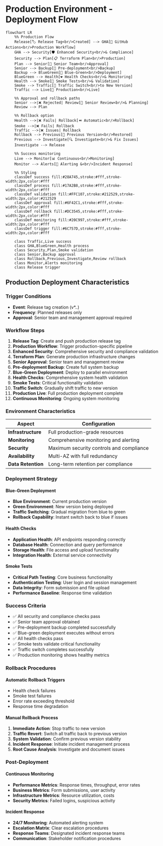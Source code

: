 # Production Environment - Deployment Flow

```mermaid
flowchart LR
    %% Production Flow
    Release[🏷️ Release Tag<br/>Created] --> GHA[🔄 GitHub Actions<br/>Production Workflow]
    GHA --> Security[🛡️ Enhanced Security<br/>& Compliance]
    Security --> Plan[📋 Terraform Plan<br/>Production]
    Plan --> Senior[👔 Senior Team<br/>Approval]
    Senior --> Backup[💾 Pre-deployment<br/>Backup]
    Backup --> BlueGreen[🔄 Blue-Green<br/>Deployment]
    BlueGreen --> Health[❤️ Health Checks<br/>& Monitoring]
    Health --> Smoke[🧪 Smoke Tests<br/>& Validation]
    Smoke --> Traffic[🔀 Traffic Switch<br/>to New Version]
    Traffic --> Live[🌟 Production<br/>Live]
    
    %% Approval and rollback paths
    Senior -->|❌ Rejected| Review[📝 Senior Review<br/>& Planning]
    Review --> Plan
    
    %% Rollback option
    Health -->|❌ Fails| Rollback[⏪ Automatic<br/>Rollback]
    Smoke -->|❌ Fails| Rollback
    Traffic -->|❌ Issues| Rollback
    Rollback --> Previous[🔄 Previous Version<br/>Restored]
    Previous --> Investigate[🔍 Investigate<br/>& Fix Issues]
    Investigate --> Release
    
    %% Success monitoring
    Live --> Monitor[📊 Continuous<br/>Monitoring]
    Monitor --> Alerts[🚨 Alerting &<br/>Incident Response]
    
    %% Styling
    classDef success fill:#28A745,stroke:#fff,stroke-width:2px,color:#fff
    classDef process fill:#17A2B8,stroke:#fff,stroke-width:2px,color:#fff
    classDef validation fill:#FFC107,stroke:#212529,stroke-width:2px,color:#212529
    classDef approval fill:#6F42C1,stroke:#fff,stroke-width:2px,color:#fff
    classDef rollback fill:#DC3545,stroke:#fff,stroke-width:2px,color:#fff
    classDef monitoring fill:#20C997,stroke:#fff,stroke-width:2px,color:#fff
    classDef trigger fill:#6C757D,stroke:#fff,stroke-width:2px,color:#fff
    
    class Traffic,Live success
    class GHA,BlueGreen,Health process
    class Security,Plan,Smoke validation
    class Senior,Backup approval
    class Rollback,Previous,Investigate,Review rollback
    class Monitor,Alerts monitoring
    class Release trigger
```

## Production Deployment Characteristics

### Trigger Conditions
- **Event**: Release tag creation (v*.*.*)
- **Frequency**: Planned releases only
- **Approval**: Senior team and management approval required

### Workflow Steps

1. **Release Tag**: Create and push production release tag
2. **Production Workflow**: Trigger production-specific pipeline
3. **Enhanced Security**: Comprehensive security and compliance validation
4. **Terraform Plan**: Generate production infrastructure changes
5. **Senior Approval**: Senior team and management review
6. **Pre-deployment Backup**: Create full system backup
7. **Blue-Green Deployment**: Deploy to parallel environment
8. **Health Checks**: Comprehensive system health validation
9. **Smoke Tests**: Critical functionality validation
10. **Traffic Switch**: Gradually shift traffic to new version
11. **Production Live**: Full production deployment complete
12. **Continuous Monitoring**: Ongoing system monitoring

### Environment Characteristics

| Aspect | Configuration |
|--------|---------------|
| **Infrastructure** | Full production-grade resources |
| **Monitoring** | Comprehensive monitoring and alerting |
| **Security** | Maximum security controls and compliance |
| **Availability** | Multi-AZ with full redundancy |
| **Data Retention** | Long-term retention per compliance |

### Deployment Strategy

#### Blue-Green Deployment
- **Blue Environment**: Current production version
- **Green Environment**: New version being deployed
- **Traffic Switching**: Gradual migration from blue to green
- **Rollback Capability**: Instant switch back to blue if issues

#### Health Checks
- **Application Health**: API endpoints responding correctly
- **Database Health**: Connection and query performance
- **Storage Health**: File access and upload functionality
- **Integration Health**: External service connectivity

#### Smoke Tests
- **Critical Path Testing**: Core business functionality
- **Authentication Testing**: User login and session management
- **Data Integrity**: Form submission and file upload
- **Performance Baseline**: Response time validation

### Success Criteria
- ✅ All security and compliance checks pass
- ✅ Senior team approval obtained
- ✅ Pre-deployment backup completed successfully
- ✅ Blue-green deployment executes without errors
- ✅ All health checks pass
- ✅ Smoke tests validate critical functionality
- ✅ Traffic switch completes successfully
- ✅ Production monitoring shows healthy metrics

### Rollback Procedures

#### Automatic Rollback Triggers
- Health check failures
- Smoke test failures
- Error rate exceeding threshold
- Response time degradation

#### Manual Rollback Process
1. **Immediate Action**: Stop traffic to new version
2. **Traffic Revert**: Switch all traffic back to previous version
3. **System Validation**: Confirm previous version stability
4. **Incident Response**: Initiate incident management process
5. **Root Cause Analysis**: Investigate and document issues

### Post-Deployment

#### Continuous Monitoring
- **Performance Metrics**: Response times, throughput, error rates
- **Business Metrics**: Form submissions, user activity
- **Infrastructure Metrics**: Resource utilization, costs
- **Security Metrics**: Failed logins, suspicious activity

#### Incident Response
- **24/7 Monitoring**: Automated alerting system
- **Escalation Matrix**: Clear escalation procedures
- **Response Teams**: Designated incident response teams
- **Communication**: Stakeholder notification procedures
